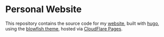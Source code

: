 # Personal Website

This repository contains the source code for my [website](https://mirceanton.com), built with [hugo](https://gohugo.io/), using the [blowfish theme](https://github.com/nunocoracao/blowfish), hosted via [CloudFlare Pages](https://pages.cloudflare.com/).
